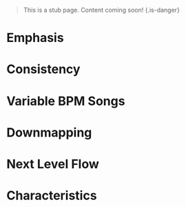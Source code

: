 <!-- TITLE: Intermediate Mapping -->
<!-- SUBTITLE: A quick summary of Intermediate Mapping -->

> This is a stub page. Content coming soon!
{.is-danger}
# Emphasis
# Consistency
# Variable BPM Songs
# Downmapping
# Next Level Flow
# Characteristics